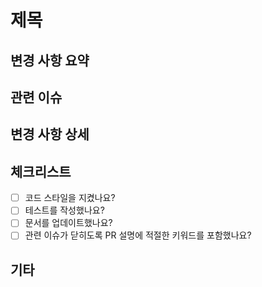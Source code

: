 # 제목
<!-- PR의 간단한 제목을 작성하세요 -->

## 변경 사항 요약
<!-- 변경한 내용을 간단히 요약해주세요 -->

## 관련 이슈
<!-- 관련된 이슈 번호를 적어주세요. 예: #123 -->

## 변경 사항 상세
<!-- 변경한 내용에 대한 자세한 설명을 작성하세요 -->

## 체크리스트
- [ ] 코드 스타일을 지켰나요?
- [ ] 테스트를 작성했나요?
- [ ] 문서를 업데이트했나요?
- [ ] 관련 이슈가 닫히도록 PR 설명에 적절한 키워드를 포함했나요?

## 기타
<!-- 필요한 추가 설명이 있으면 작성하세요 -->
